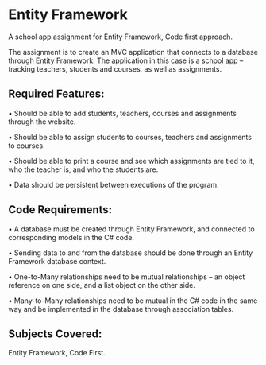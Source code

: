 
# Entity Framework
A school app assignment for  Entity Framework, Code first approach.

The assignment is to create an MVC application that connects to a database through Entity Framework. The application in this case is a school app – tracking teachers, students and courses, as well as assignments.

## Required Features:

• Should be able to add students, teachers, courses and assignments through the website.

• Should be able to assign students to courses, teachers and
assignments to courses.

• Should be able to print a course and see which assignments are tied
to it, who the teacher is, and who the students are.

• Data should be persistent between executions of the program.

## Code Requirements:

• A database must be created through Entity Framework, and connected to corresponding models in the C# code.

• Sending data to and from the database should be done through an
Entity Framework database context.

• One-to-Many relationships need to be mutual relationships – an object reference on one side, and a list object on the other side.

• Many-to-Many relationships need to be mutual in the C# code in the
same way and be implemented in the database through association tables.

## Subjects Covered: 
Entity Framework, Code First.
